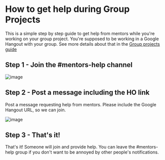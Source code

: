 # How to get help during Group Projects

This is a simple step by step guide to get help from mentors while you're working on your group project. You're supposed to be working in a Google Hangout with your group. See more details about that in the [Group projects guide](https://github.com/rmotr/pyp-welcome-guide/blob/master/group-projects-guide.md)

## Step 1 - Join the #mentors-help channel

![image](https://cloud.githubusercontent.com/assets/872296/15337375/c09fe00a-1c51-11e6-83e8-782000216862.png)

## Step 2 - Post a message including the HO link

Post a message requesting help from mentors. Please include the Google Hangout URL, so we can join.

![image](https://cloud.githubusercontent.com/assets/872296/15337415/0106be98-1c52-11e6-8da4-c90b8b2c8fc8.png)

## Step 3 - That's it!

That's it! Someone will join and provide help. You can leave the #mentors-help group if you don't want to be annoyed by other people's notifications.
